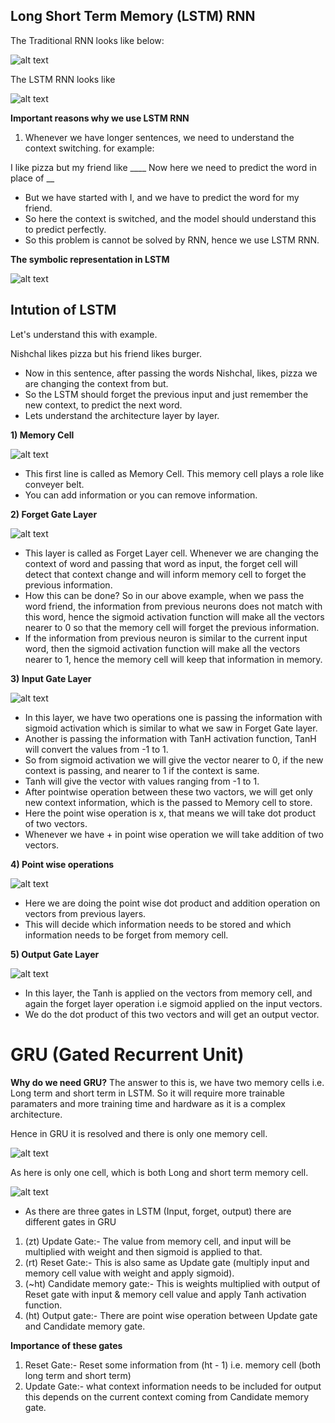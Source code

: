 ## Long Short Term Memory (LSTM) RNN

The Traditional RNN looks like below:

![alt text](image-5.png)

The LSTM RNN looks like

![alt text](image-6.png)

**Important reasons why we use LSTM RNN**
1) Whenever we have longer sentences, we need to understand the context switching.
for example:

I like pizza but my friend like ____
Now here we need to predict the word in place of __

- But we have started with I, and we have to predict the word for my friend.
- So here the context is switched, and the model should understand this to predict perfectly.
- So this problem is cannot be solved by RNN, hence we use LSTM RNN.


**The symbolic representation in LSTM**

![alt text](image-7.png)


## **Intution of LSTM**

Let's understand this with example.

Nishchal likes pizza but his friend likes burger.

- Now in this sentence, after passing the words Nishchal, likes, pizza we are changing the context from but.
- So the LSTM should forget the previous input and just remember the new context, to predict the next word.
- Lets understand the architecture layer by layer.

**1) Memory Cell**

![alt text](image-8.png)

- This first line is called as Memory Cell. This memory cell plays a role like conveyer belt.
- You can add information or you can remove information.


**2) Forget Gate Layer**

![alt text](image-9.png)

- This layer is called as Forget Layer cell. Whenever we are changing the context of word and passing that word as input, the forget cell will detect that context change and will inform memory cell to forget the previous information.
- How this can be done? So in our above example, when we pass the word friend, the information from previous neurons does not match with this word, hence the sigmoid activation function will make all the vectors nearer to 0 so that the memory cell will forget the previous information.
- If the information from previous neuron is similar to the current input word, then the sigmoid activation function will make all the vectors nearer to 1, hence the memory cell will keep that information in memory.


**3) Input Gate Layer**

![alt text](image-10.png)

- In this layer, we have two operations one is passing the information with sigmoid activation which is similar to what we saw in Forget Gate layer.
- Another is passing the information with TanH activation function, TanH will convert the values from -1 to 1.
- So from sigmoid activation we will give the vector nearer to 0, if the new context is passing, and nearer to 1 if the context is same.
- Tanh will give the vector with values ranging from -1 to 1.
- After pointwise operation between these two vactors, we will get only new context information, which is the passed to Memory cell to store.
- Here the point wise operation is x, that means we will take dot product of two vectors.
- Whenever we have + in point wise operation we will take addition of two vectors.  


**4) Point wise operations**

![alt text](image-11.png)

- Here we are doing the point wise dot product and addition operation on vectors from previous layers.
- This will decide which information needs to be stored and which information needs to be forget from memory cell.


**5) Output Gate Layer**

![alt text](image-12.png)

- In this layer, the Tanh is applied on the vectors from memory cell, and again the forget layer operation i.e sigmoid applied on the input vectors.
- We do the dot product of this two vectors and will get an output vector.


# **GRU (Gated Recurrent Unit)**

**Why do we need GRU?**
The answer to this is, we have two memory cells i.e. Long term and short term in LSTM. So it will require more trainable paramaters and more training time and hardware as it is a complex architecture.

Hence in GRU it is resolved and there is only one memory cell.

![alt text](image-14.png)

As here is only one cell, which is both Long and short term memory cell.

![alt text](image-24.png)

- As there are three gates in LSTM (Input, forget, output) there are different gates in GRU
1) (zt) Update Gate:- The value from memory cell, and input will be multiplied with weight and then sigmoid is applied to that.
2) (rt) Reset Gate:- This is also same as Update gate (multiply input and memory cell value with weight and apply sigmoid).
3) (~ht) Candidate memory gate:- This is weights multiplied with output of Reset gate with input & memory cell value and apply Tanh activation function.
4) (ht) Output gate:- There are point wise operation between Update gate and Candidate memory gate.

**Importance of these gates**
1) Reset Gate:- Reset some information from (ht - 1) i.e. memory cell (both long term and short term)
2) Update Gate:- what context information needs to be included for output this depends on the current context coming from Candidate memory gate.




